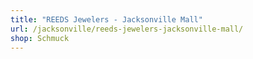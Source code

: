 ```yaml
---
title: "REEDS Jewelers - Jacksonville Mall"
url: /jacksonville/reeds-jewelers-jacksonville-mall/
shop: Schmuck
---
```


